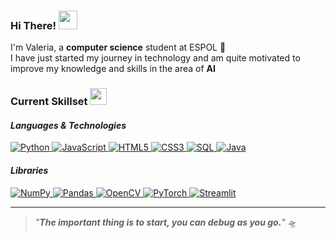 ### Hi There! <img src="https://media1.giphy.com/media/v1.Y2lkPTc5MGI3NjExZWJkZWh2bXVoOGEwazYzeGZoMjJpeXFxZDUyenB2OG82MnY5dmZ2MSZlcD12MV9pbnRlcm5hbF9naWZfYnlfaWQmY3Q9cw/AOXNxxIJuBQdNTBblp/giphy.gif" width="30px">

I'm Valeria, a **computer science** student at ESPOL 🐢 <br>
I have just started my journey in technology and am quite motivated to improve my knowledge and skills in the area of **AI**

### Current Skillset <img src="https://media.giphy.com/media/uhQuegHFqkVYuFMXMQ/giphy.gif?cid=790b7611h4l7f0bvna19avtoux3xprldslh5evr3na52ikkp&ep=v1_stickers_search&rid=giphy.gif&ct=s" width="27px">

#### _Languages & Technologies_
<div align="left">
  <a href="https://www.python.org/" target="_blank">
    <img src="https://img.shields.io/badge/Python-3776AB?style=flat&logo=python&logoColor=white" alt="Python"/>
  </a>
  <a href="https://developer.mozilla.org/en-US/docs/Web/JavaScript" target="_blank">
    <img src="https://img.shields.io/badge/JavaScript-F7DF1E?style=flat&logo=javascript&logoColor=black" alt="JavaScript"/>
  </a>
  <a href="https://www.w3.org/html/" target="_blank">
    <img src="https://img.shields.io/badge/HTML5-E34F26?style=flat&logo=html5&logoColor=white" alt="HTML5"/>
  </a>
  <a href="https://www.w3.org/Style/CSS/" target="_blank">
    <img src="https://img.shields.io/badge/CSS3-1572B6?style=flat&logo=css3&logoColor=white" alt="CSS3"/>
  </a>
  <a href="https://www.w3schools.com/sql/" target="_blank">
    <img src="https://img.shields.io/badge/SQL-4479A1?style=flat&logo=sql&logoColor=white" alt="SQL"/>
  </a>
  <a href="https://www.oracle.com/java/" target="_blank">
    <img src="https://img.shields.io/badge/Java-007396?style=flat&logo=java&logoColor=white" alt="Java"/>
  </a>
</div>

#### _Libraries_
<div align="left">
  <a href="https://numpy.org/" target="_blank">
    <img src="https://img.shields.io/badge/NumPy-013243?style=flat&logo=numpy&logoColor=white" alt="NumPy"/>
  </a>
  <a href="https://pandas.pydata.org/" target="_blank">
    <img src="https://img.shields.io/badge/Pandas-150458?style=flat&logo=pandas&logoColor=white" alt="Pandas"/>
  </a>
  <a href="https://opencv.org/" target="_blank">
    <img src="https://img.shields.io/badge/OpenCV-5C3EE8?style=flat&logo=opencv&logoColor=white" alt="OpenCV"/>
  </a>
  <a href="https://pytorch.org/" target="_blank">
    <img src="https://img.shields.io/badge/PyTorch-EE4C2C?style=flat&logo=pytorch&logoColor=white" alt="PyTorch"/>
  </a>
  <a href="https://streamlit.io/" target="_blank">
    <img src="https://img.shields.io/badge/Streamlit-FF4B4B?style=flat&logo=streamlit&logoColor=white" alt="Streamlit"/>
  </a>
</div>


---

> _"**The important thing is to start, you can debug as you go.**"_ 🛸
